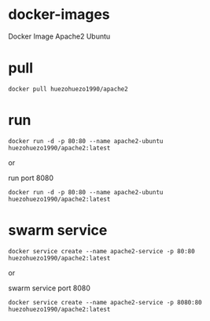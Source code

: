 # docker-images
Docker Image Apache2 Ubuntu


# pull 

```docker pull huezohuezo1990/apache2```

# run

```docker run -d -p 80:80 --name apache2-ubuntu huezohuezo1990/apache2:latest```

or

run port 8080


```docker run -d -p 80:80 --name apache2-ubuntu huezohuezo1990/apache2:latest```



# swarm service

```docker service create --name apache2-service -p 80:80 huezohuezo1990/apache2:latest```


or 

swarm service port 8080

```docker service create --name apache2-service -p 8080:80 huezohuezo1990/apache2:latest```
